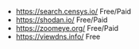 - https://search.censys.io/ Free/Paid
- https://shodan.io/  Free/Paid
- https://zoomeye.org/ Free/Paid
- https://viewdns.info/ Free
